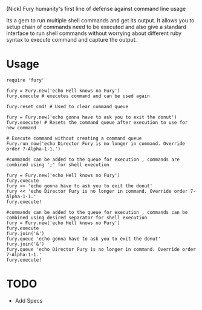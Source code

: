 (Nick) Fury humanity's first line of defense against command line usage

Its a gem to run multiple shell commands and get its output. It allows you to setup chain of commands need to be executed and also give a standard interface to run shell commands without worrying about different ruby syntax to execute command and capture the output.

Usage
===

`require 'fury'`

```
fury = Fury.new('echo Hell knows no Fury')
fury.execute # executes command and can be used again
```

```
fury.reset_cmd! # Used to clear command queue
```

```
fury = Fury.new('echo gonna have to ask you to exit the donut')
fury.execute! # Resets the command queue after execution to use for new command
```

```
# Execute command without creating a command queue
Fury.run_now('echo Director Fury is no longer in command. Override order 7-Alpha-1-1.')
```

```
#commands can be added to the queue for execution , commands are combined using ';' for shell execution

fury = Fury.new('echo Hell knows no Fury')
fury.execute
fury << 'echo gonna have to ask you to exit the donut'
fury << 'echo Director Fury is no longer in command. Override order 7-Alpha-1-1.'
fury.execute!
```

```
#commands can be added to the queue for execution , commands can be combined using desired separator for shell execution
fury = Fury.new('echo Hell knows no Fury')
fury.execute
fury.join('&')
fury.queue 'echo gonna have to ask you to exit the donut'
fury.join('&')
fury.queue 'echo Director Fury is no longer in command. Override order 7-Alpha-1-1.'
fury.execute!
```


TODO
===

- Add Specs
